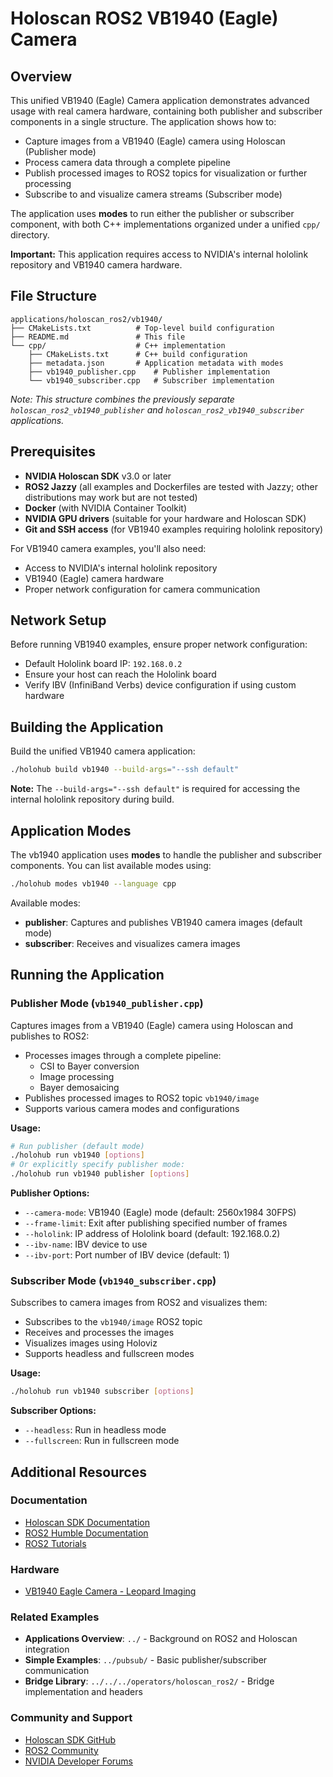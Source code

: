 # Holoscan ROS2 VB1940 (Eagle) Camera

## Overview
This unified VB1940 (Eagle) Camera application demonstrates advanced usage with real camera hardware, containing both publisher and subscriber components in a single structure. The application shows how to:
- Capture images from a VB1940 (Eagle) camera using Holoscan (Publisher mode)
- Process camera data through a complete pipeline
- Publish processed images to ROS2 topics for visualization or further processing
- Subscribe to and visualize camera streams (Subscriber mode)

The application uses **modes** to run either the publisher or subscriber component, with both C++ implementations organized under a unified `cpp/` directory.

**Important:** This application requires access to NVIDIA's internal hololink repository and VB1940 camera hardware.

## File Structure
```
applications/holoscan_ros2/vb1940/
├── CMakeLists.txt          # Top-level build configuration
├── README.md               # This file
└── cpp/                    # C++ implementation
    ├── CMakeLists.txt      # C++ build configuration
    ├── metadata.json       # Application metadata with modes
    ├── vb1940_publisher.cpp    # Publisher implementation
    └── vb1940_subscriber.cpp   # Subscriber implementation
```

*Note: This structure combines the previously separate `holoscan_ros2_vb1940_publisher` and `holoscan_ros2_vb1940_subscriber` applications.*

## Prerequisites
- **NVIDIA Holoscan SDK** v3.0 or later
- **ROS2 Jazzy** (all examples and Dockerfiles are tested with Jazzy; other distributions may work but are not tested)
- **Docker** (with NVIDIA Container Toolkit)
- **NVIDIA GPU drivers** (suitable for your hardware and Holoscan SDK)
- **Git and SSH access** (for VB1940 examples requiring hololink repository)

For VB1940 camera examples, you'll also need:
- Access to NVIDIA's internal hololink repository
- VB1940 (Eagle) camera hardware
- Proper network configuration for camera communication

## Network Setup
Before running VB1940 examples, ensure proper network configuration:
- Default Hololink board IP: `192.168.0.2`
- Ensure your host can reach the Hololink board
- Verify IBV (InfiniBand Verbs) device configuration if using custom hardware

## Building the Application
Build the unified VB1940 camera application:
```bash
./holohub build vb1940 --build-args="--ssh default"
```

**Note:** The `--build-args="--ssh default"` is required for accessing the internal hololink repository during build.

## Application Modes

The vb1940 application uses **modes** to handle the publisher and subscriber components. You can list available modes using:
```bash
./holohub modes vb1940 --language cpp
```

Available modes:
- **publisher**: Captures and publishes VB1940 camera images (default mode)
- **subscriber**: Receives and visualizes camera images

## Running the Application

### Publisher Mode (`vb1940_publisher.cpp`)
Captures images from a VB1940 (Eagle) camera using Holoscan and publishes to ROS2:
- Processes images through a complete pipeline:
  - CSI to Bayer conversion
  - Image processing
  - Bayer demosaicing
- Publishes processed images to ROS2 topic `vb1940/image`
- Supports various camera modes and configurations

**Usage:**
```bash
# Run publisher (default mode)
./holohub run vb1940 [options]
# Or explicitly specify publisher mode:
./holohub run vb1940 publisher [options]
```

**Publisher Options:**
- `--camera-mode`: VB1940 (Eagle) mode (default: 2560x1984 30FPS)
- `--frame-limit`: Exit after publishing specified number of frames
- `--hololink`: IP address of Hololink board (default: 192.168.0.2)
- `--ibv-name`: IBV device to use
- `--ibv-port`: Port number of IBV device (default: 1)

### Subscriber Mode (`vb1940_subscriber.cpp`)
Subscribes to camera images from ROS2 and visualizes them:
- Subscribes to the `vb1940/image` ROS2 topic
- Receives and processes the images
- Visualizes images using Holoviz
- Supports headless and fullscreen modes

**Usage:**
```bash
./holohub run vb1940 subscriber [options]
```

**Subscriber Options:**
- `--headless`: Run in headless mode
- `--fullscreen`: Run in fullscreen mode


## Additional Resources

### Documentation
- [Holoscan SDK Documentation](https://docs.nvidia.com/holoscan/)
- [ROS2 Humble Documentation](https://docs.ros.org/en/humble/Installation.html)
- [ROS2 Tutorials](https://docs.ros.org/en/humble/Tutorials.html)

### Hardware
- [VB1940 Eagle Camera - Leopard Imaging](https://leopardimaging.com/product/depth-sensing/stereoscopic-cameras/li-vb1940-stxxx-10gige/li-vb1940-vcl-st80-10gige-120h-poe/)

### Related Examples
- **Applications Overview**: `../` - Background on ROS2 and Holoscan integration
- **Simple Examples**: `../pubsub/` - Basic publisher/subscriber communication
- **Bridge Library**: `../../../operators/holoscan_ros2/` - Bridge implementation and headers

### Community and Support
- [Holoscan SDK GitHub](https://github.com/nvidia-holoscan/holoscan-sdk)
- [ROS2 Community](https://discourse.ros.org/)
- [NVIDIA Developer Forums](https://forums.developer.nvidia.com/)
